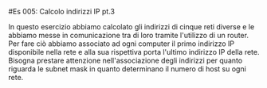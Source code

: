 #Es 005: Calcolo indirizzi IP pt.3

In questo esercizio abbiamo calcolato gli indirizzi di cinque reti diverse e le abbiamo messe in comunicazione tra di loro
tramite l'utilizzo di un router.
Per fare ciò abbiamo associato ad ogni computer il primo indirizzo IP disponibile nella rete e alla sua rispettiva porta
l'ultimo indirizzo IP della rete.
Bisogna prestare attenzione nell'associazione degli indirizzi per quanto riguarda le subnet mask in quanto determinano
il numero di host su ogni rete.